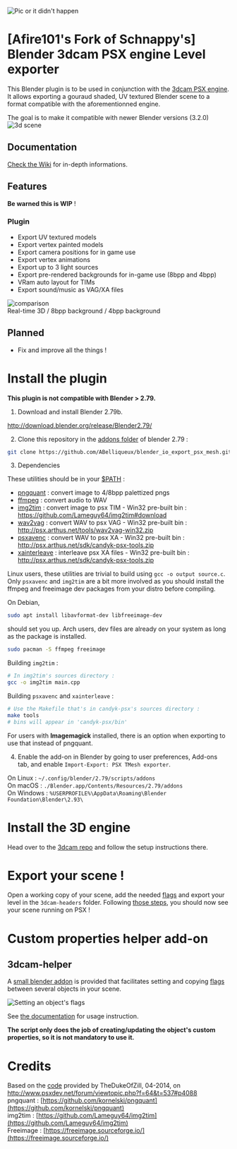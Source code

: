 ![Pic or it didn't happen](https://wiki.arthus.net/assets/blender-psx.jpg)

# [Afire101's Fork of Schnappy's] Blender 3dcam PSX engine Level exporter

This Blender plugin is to be used in conjunction with the [3dcam PSX engine](https://github.com/ABelliqueux/3dcam-headers).  
It allows exporting a gouraud shaded, UV textured Blender scene to a format compatible with the aforementionned engine.  

The goal is to make it compatible with newer Blender versions (3.2.0)
![3d scene](https://wiki.arthus.net/assets/demo.gif)

## Documentation

[Check the Wiki](https://github.com/ABelliqueux/blender_io_export_psx_mesh/wiki) for in-depth informations.

## Features

**Be warned this is WIP** !

### Plugin

  * Export UV textured models
  * Export vertex painted models
  * Export camera positions for in game use
  * Export vertex animations
  * Export up to 3 light sources
  * Export pre-rendered backgrounds for in-game use (8bpp and 4bpp)
  * VRam auto layout for TIMs
  * Export sound/music as VAG/XA files

![comparison](https://wiki.arthus.net/assets/rt-8b-4b.gif)  
Real-time 3D / 8bpp background / 4bpp background

## Planned

  * Fix and improve all the things !

# Install the plugin

**This plugin is not compatible with Blender > 2.79.**

1. Download and install Blender 2.79b.

http://download.blender.org/release/Blender2.79/

2. Clone this repository in the [addons folder](https://docs.blender.org/manual/en/latest/advanced/blender_directory_layout.html) of blender 2.79 :

```bash
git clone https://github.com/ABelliqueux/blender_io_export_psx_mesh.git
```

3. Dependencies 

These utilities should be in your [$PATH](https://stackoverflow.com/questions/44272416/how-to-add-a-folder-to-path-environment-variable-in-windows-10-with-screensho#44272417) :

  * [pngquant](https://pngquant.org/) : convert image to 4/8bpp palettized pngs
  * [ffmpeg](https://ffmpeg.org/) : convert audio to WAV
  * [img2tim](https://github.com/Lameguy64/img2tim) : convert image to psx TIM - Win32 pre-built bin : https://github.com/Lameguy64/img2tim#download
  * [wav2vag](https://github.com/ColdSauce/psxsdk/blob/master/tools/wav2vag.c) : convert WAV to psx VAG - Win32 pre-built bin :  http://psx.arthus.net/tools/wav2vag-win32.zip
  * [psxavenc](https://github.com/ABelliqueux/candyk-psx/tree/master/toolsrc/psxavenc) : convert WAV to psx XA  - Win32 pre-built bin :  http://psx.arthus.net/sdk/candyk-psx-tools.zip
  * [xainterleave](https://github.com/ABelliqueux/candyk-psx/tree/master/toolsrc/xainterleave) : interleave psx XA files - Win32 pre-built bin :  http://psx.arthus.net/sdk/candyk-psx-tools.zip

Linux users, these utilities are trivial to build using `gcc -o output source.c`.  
Only `psxavenc` and `img2tim` are a bit more involved as you should install the ffmpeg and freeimage dev packages from your distro before compiling.  

On Debian,

```bash
sudo apt install libavformat-dev libfreeimage-dev
```

should set you up. Arch users, dev files are already on your system as long as the package is installed.

```bash
sudo pacman -S ffmpeg freeimage
```

Building `img2tim` :

```bash
# In img2tim's sources directory :
gcc -o img2tim main.cpp
```

Building `psxavenc` and `xainterleave` :

```bash
# Use the Makefile that's in candyk-psx's sources directory :
make tools
# bins will appear in 'candyk-psx/bin'
```

For users with **Imagemagick** installed, there is an option when exporting to use that instead of pngquant.  

4. Enable the add-on in Blender by going to user preferences, Add-ons tab, and enable `Import-Export: PSX TMesh exporter`.  

On Linux : `~/.config/blender/2.79/scripts/addons`  
On macOS : `./Blender.app/Contents/Resources/2.79/addons`  
On Windows : `%USERPROFILE%\AppData\Roaming\Blender Foundation\Blender\2.93\`  

# Install the 3D engine

Head over to the [3dcam repo](https://github.com/ABelliqueux/3dcam-headers) and follow the setup instructions there.

# Export your scene !

Open a working copy of your scene, add the needed [flags](https://github.com/ABelliqueux/blender_io_export_psx_mesh/wiki/Flags) and export your level in the `3dcam-headers` folder.
Following [those steps](https://github.com/ABelliqueux/3dcam-headers#compiling), you should now see your scene running on PSX !

# Custom properties helper add-on

## 3dcam-helper

A [small blender addon](https://github.com/ABelliqueux/blender_io_export_psx_mesh/blob/main/3dcam-engine-helper.py) is provided that facilitates setting and copying [flags](https://github.com/ABelliqueux/blender_io_export_psx_mesh/wiki/Flags) between several objects in your scene.

![Setting an object's flags](https://wiki.arthus.net/assets/3dcam-helper-flags.gif)  

See [the documentation](https://github.com/ABelliqueux/blender_io_export_psx_mesh/wiki/Flags#3dcam-helper) for usage instruction.

**The script only does the job of creating/updating the object's custom properties, so it is not mandatory to use it.**

# Credits

Based on the [code](https://pastebin.com/suU9DigB) provided by TheDukeOfZill, 04-2014, on http://www.psxdev.net/forum/viewtopic.php?f=64&t=537#p4088  
pngquant : [https://github.com/kornelski/pngquant](https://github.com/kornelski/pngquant)  
img2tim : [https://github.com/Lameguy64/img2tim](https://github.com/Lameguy64/img2tim)  
Freeimage : [https://freeimage.sourceforge.io/](https://freeimage.sourceforge.io/)  
